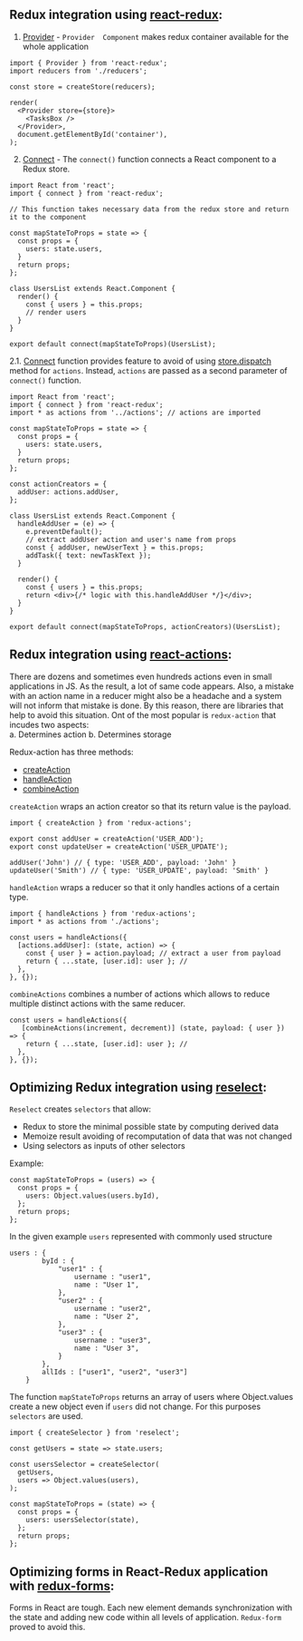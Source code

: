 ## Redux integration using [react-redux](https://redux.js.org/basics/usage-with-react):  
1. [Provider](https://react-redux.js.org/api/provider) - `Provider  Component` makes redux container available for the whole application
```
import { Provider } from 'react-redux';
import reducers from './reducers';

const store = createStore(reducers);

render(
  <Provider store={store}>
    <TasksBox />
  </Provider>,
  document.getElementById('container'),
);
```

2. [Connect](https://react-redux.js.org/api/connect) - The `connect()` function connects a React component to a Redux store.

```
import React from 'react';
import { connect } from 'react-redux';

// This function takes necessary data from the redux store and return it to the component

const mapStateToProps = state => {
  const props = {
    users: state.users,
  }
  return props;
};

class UsersList extends React.Component {
  render() {
    const { users } = this.props;
    // render users
  }
}

export default connect(mapStateToProps)(UsersList);
```

2.1. [Connect](https://react-redux.js.org/api/connect) function provides feature to avoid of using [store.dispatch](https://redux.js.org/api/store#dispatch) method for `actions`. Instead, `actions` are passed as a second parameter of `connect()` function.

```
import React from 'react';
import { connect } from 'react-redux';
import * as actions from '../actions'; // actions are imported

const mapStateToProps = state => {
  const props = {
    users: state.users,
  }
  return props;
};

const actionCreators = {
  addUser: actions.addUser,
}; 

class UsersList extends React.Component {
  handleAddUser = (e) => {
    e.preventDefault();
    // extract addUser action and user's name from props
    const { addUser, newUserText } = this.props; 
    addTask({ text: newTaskText });
  }   

  render() {
    const { users } = this.props;
    return <div>{/* logic with this.handleAddUser */}</div>;
  }
}

export default connect(mapStateToProps, actionCreators)(UsersList);
```  

## Redux integration using [react-actions](https://redux-actions.js.org/introduction/tutorial):  

There are dozens and sometimes even hundreds actions even in small applications in JS. As the result, a lot of same code appears. Also, a mistake with an action name in a reducer might also be a headache and a system will not inform that mistake is done. By this reason, there are libraries that help to avoid this situation. Ont of the most popular is `redux-action` that incudes two aspects:  
a. Determines action
b. Determines storage  

Redux-action has three methods:
- [createAction](https://redux-actions.js.org/api/createaction)
- [handleAction](https://redux-actions.js.org/api/handleaction)
- [combineAction](https://redux-actions.js.org/api/combineactions)

`createAction` wraps an action creator so that its return value is the payload. 

```
import { createAction } from 'redux-actions';

export const addUser = createAction('USER_ADD');
export const updateUser = createAction('USER_UPDATE');

addUser('John') // { type: 'USER_ADD', payload: 'John' }
updateUser('Smith') // { type: 'USER_UPDATE', payload: 'Smith' }
```

`handleAction` wraps a reducer so that it only handles actions of a certain type.

```
import { handleActions } from 'redux-actions';
import * as actions from './actions';

const users = handleActions({
  [actions.addUser]: (state, action) => {
    const { user } = action.payload; // extract a user from payload
    return { ...state, [user.id]: user }; // 
  },
}, {});

```

`combineActions` combines a number of actions which allows to reduce multiple distinct actions with the same reducer.


```
const users = handleActions({
   [combineActions(increment, decrement)] (state, payload: { user }) => {
    return { ...state, [user.id]: user }; // 
  },
}, {});
```

## Optimizing Redux integration using [reselect](https://github.com/reduxjs/reselect): 



`Reselect` creates `selectors` that allow:
- Redux to store the minimal possible state by computing derived data
- Memoize result avoiding of recomputation of data that was not changed
- Using selectors as inputs of other selectors  

Example:

```
const mapStateToProps = (users) => {
  const props = {
    users: Object.values(users.byId),
  };
  return props;
};

```
In the given example `users` represented with commonly used structure

```
users : {
        byId : {
            "user1" : {
                username : "user1",
                name : "User 1",
            },
            "user2" : {
                username : "user2",
                name : "User 2",
            },
            "user3" : {
                username : "user3",
                name : "User 3",
            }
        },
        allIds : ["user1", "user2", "user3"]
    }
```
The function `mapStateToProps` returns an array of users where Object.values create a new object even if `users` did not change. For this purposes `selectors` are used.

```
import { createSelector } from 'reselect';

const getUsers = state => state.users;

const usersSelector = createSelector(
  getUsers,
  users => Object.values(users),
);

const mapStateToProps = (state) => {
  const props = {
    users: usersSelector(state),
  };
  return props;
};
```

## Optimizing forms in React-Redux application with [redux-forms](https://redux-form.com/8.2.2/): 

Forms in React are tough. Each new element demands synchronization with the state and adding new code within all levels of application. `Redux-form` proved to avoid this. 

